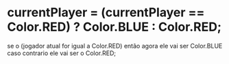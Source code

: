 currentPlayer = (currentPlayer == Color.RED) ? Color.BLUE : Color.RED;
===========================================================================
se o (jogador atual for igual a Color.RED) então agora ele vai ser Color.BLUE caso contrario ele vai ser o Color.RED;  
